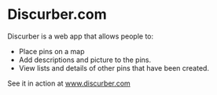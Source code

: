 <h1>Discurber.com</h1>

Discurber is a web app that allows people to:
- Place pins on a map
- Add descriptions and picture to the pins.
- View lists and details of other pins that have been created.

See it in action at www.discurber.com
